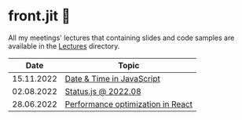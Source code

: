 # front.jit 🚀

All my meetings' lectures that containing slides and code samples are available in the [Lectures](/src/lectures) directory.

| Date          | Topic         |
| ------------- | ------------- |
| 15.11.2022    | [Date & Time in JavaScript](/src/lectures/date%26time-in-javascript)  |
| 02.08.2022    | [Status.js @ 2022.08](/src/lectures/status.js%402022.08/)  |
| 28.06.2022    | [Performance optimization in React](/src/lectures/performance-optimization/)  |


